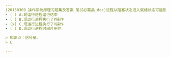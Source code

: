 ```yaml
---
(20150309_操作系统原理习题集及答案_笔试必需品_doc)进程从阻塞状态进入就绪状态可能是由于﹎﹎﹎﹎.
- ( ) A.现运行进程运行结束 
- ( ) B.现运行进程执行了P操作 
- (x) C.现运行进程执行了V操作 
- ( ) D.现运行进程时间片用完

> 知识点：信号量。
> C

---
```

